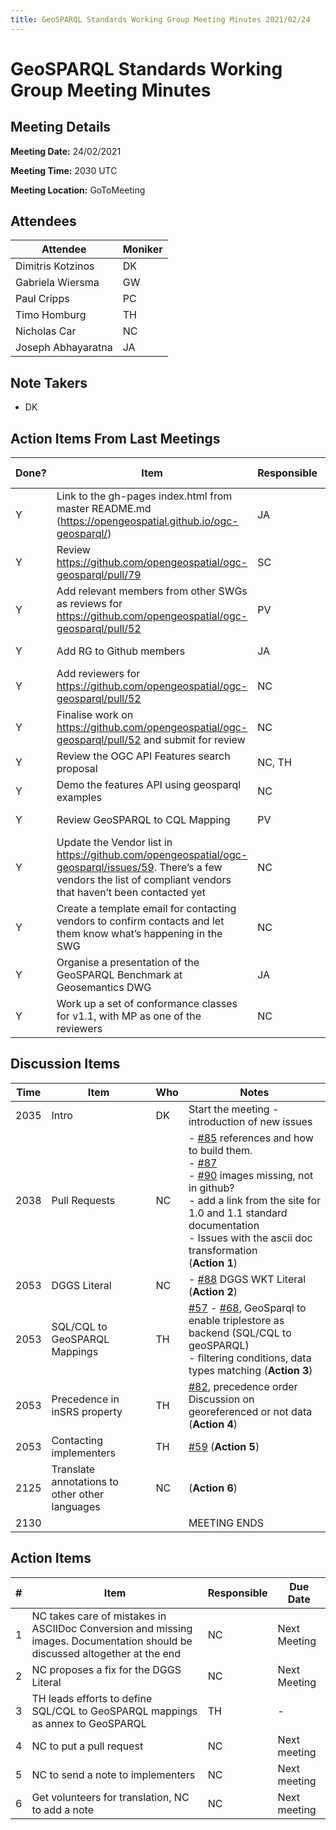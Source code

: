```yaml
---
title: GeoSPARQL Standards Working Group Meeting Minutes 2021/02/24
---
```

# GeoSPARQL Standards Working Group Meeting Minutes
## Meeting Details
**Meeting Date:** 24/02/2021

**Meeting Time:** 2030 UTC

**Meeting Location:** GoToMeeting  

## Attendees
| Attendee | Moniker |
| ---- | ---- |
| Dimitris Kotzinos | DK |
| Gabriela Wiersma | GW |
| Paul Cripps | PC |
| Timo Homburg | TH |
| Nicholas Car | NC |
| Joseph Abhayaratna | JA |

## Note Takers
- DK

## Action Items From Last Meetings
| Done? | Item | Responsible | Due Date |
| ---- | ---- | ---- | --- |
| Y | Link to the gh-pages index.html from master README.md (https://opengeospatial.github.io/ogc-geosparql/) | JA | Next Meeting |
| Y | Review https://github.com/opengeospatial/ogc-geosparql/pull/79 | SC | Next Meeting |
| Y | Add relevant members from other SWGs as reviews for https://github.com/opengeospatial/ogc-geosparql/pull/52 | PV | Next Meeting |
| Y | Add RG to Github members | JA | Next Meeting |
| Y | Add reviewers for https://github.com/opengeospatial/ogc-geosparql/pull/52 | NC | Next Meeting |
| Y | Finalise work on https://github.com/opengeospatial/ogc-geosparql/pull/52 and submit for review | NC | Next Meeting |
| Y | Review the OGC API Features search proposal | NC, TH | Next Meeting |
| Y | Demo the features API using geosparql examples | NC | Next Meeting |
| Y | Review GeoSPARQL to CQL Mapping | PV | Next Meeting |
| Y | Update the Vendor list in https://github.com/opengeospatial/ogc-geosparql/issues/59. There’s a few vendors the list of compliant vendors that haven’t been contacted yet | NC | Next Meeting |
| Y | Create a template email for contacting vendors to confirm contacts and let them know what’s happening in the SWG | NC | Next Meeting |
| Y | Organise a presentation of the GeoSPARQL Benchmark at Geosemantics DWG | JA | Next Meeting |
| Y | Work up a set of conformance classes for v1.1, with MP as one of the reviewers | NC | Next Meeting |

## Discussion Items
| Time | Item | Who | Notes |
| ---- | ---- | ---- | ---- |
| 2035 | Intro | DK | Start the meeting - introduction of new issues |
| 2038 | Pull Requests | NC | - [#85](https://github.com/opengeospatial/ogc-geosparql/issues/85) references and how to build them.<br/>- [#87](https://github.com/opengeospatial/ogc-geosparql/issues/87)<br/>- [#90](https://github.com/opengeospatial/ogc-geosparql/issues/90) images missing, not in github?<br/>- add a link from the site for 1.0 and 1.1 standard documentation<br/>- Issues with the ascii doc transformation<br/>(**Action 1**) |
| 2053 | DGGS Literal | NC | - [#88](https://github.com/opengeospatial/ogc-geosparql/issues/88) DGGS WKT Literal<br/>(**Action 2**) |
| 2053 | SQL/CQL to GeoSPARQL Mappings | TH | [#57](https://github.com/opengeospatial/ogc-geosparql/issues/57) - [#68](https://github.com/opengeospatial/ogc-geosparql/issues/68), GeoSparql to enable triplestore as backend (SQL/CQL to geoSPARQL)<br/> - filtering conditions, data types matching (**Action 3**) |
| 2053 | Precedence in inSRS property | TH | [#82](https://github.com/opengeospatial/ogc-geosparql/issues/82), precedence order Discussion on georeferenced or not data (**Action 4**) |
| 2053 | Contacting implementers | TH | [#59](https://github.com/opengeospatial/ogc-geosparql/issues/59)  (**Action 5**) |
| 2125 | Translate annotations to other other languages | NC | (**Action 6**) |
| 2130 | | | MEETING ENDS |

## Action Items
| \# | Item | Responsible | Due Date |
| ---- | ---- | ---- | ---- |
| 1 | NC takes care of mistakes in ASCIIDoc Conversion and missing images. Documentation should be discussed altogether at the end | NC | Next Meeting |
| 2 | NC proposes a fix for the DGGS Literal | NC | Next Meeting |
| 3 | TH leads efforts to define SQL/CQL to GeoSPARQL mappings as annex to GeoSPARQL | TH | - |
| 4 | NC to put a pull request | NC | Next meeting |
| 5 | NC to send a note to implementers | NC | Next meeting |
| 6 | Get volunteers for translation, NC to add a note | NC | Next meeting |
